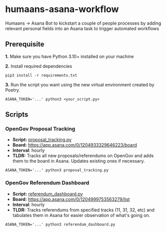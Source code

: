 # humaans-asana-workflow

Humaans -> Asana Bot to kickstart a couple of people processes by adding relevant personal fields into an Asana task to trigger automated workflows

## Prerequisite

**1.** Make sure you have Python 3.10+ installed on your machine

**2.** Install required dependencies

```
pip3 install -r requirements.txt
```

**3.** Run the script you want using the new virtual environment created by Poetry.

```
ASANA_TOKEN='...' python3 <your_script.py>
```

## Scripts

### OpenGov Proposal Tracking

- **Script:** [proposal_tracking.py](proposal_tracking.py)
- **Board:** https://app.asana.com/0/1204933329646223/board
- **Interval**: hourly
- **TLDR:** Tracks all new proposals/referendums on OpenGov and adds them to the board in Asana. Updates existing ones if necessary.

```
ASANA_TOKEN='...' python3 proposal_tracking.py
```

### OpenGov Referendum Dashboard

- **Script:** [referendum_dashboard.py](referendum_dashboard.py)
- **Board:** https://app.asana.com/0/1204999753563279/list
- **Interval**: hourly
- **TLDR:** Tracks referendums from specified tracks (11, 31, 32, etc) and tabulates them in Asana for easier observation of what's going on.

```
ASANA_TOKEN='...' python3 referendum_dashboard.py
```
